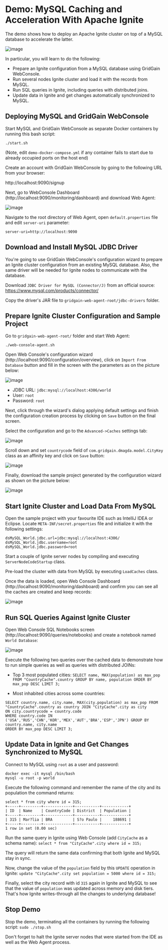 # Demo: MySQL Caching and Acceleration With Apache Ignite

The demo shows how to deploy an Apache Ignite cluster on top of a MySQL database to accelerate the latter.

![image](images/ignite_and_mysql.png)
 
In particular, you will learn to do the following:
* Prepare an Ignite configuration from a MySQL database using GridGain WebConsole.
* Run several nodes Ignite cluster and load it with the records from MySQL.
* Run SQL queries in Ignite, including queries with distributed joins.
* Update data in Ignite and get changes automatically synchronized to MySQL.

## Deploying MySQL and GridGain WebConsole

Start MySQL and GridGain WebConsole as separate Docker containers by running this bash script:

`./start.sh`

(Note, edit `demo-docker-compose.yml` if any container fails to start due to already occupied ports on the host end)

Create an account with GridGain WebConsole by going to the following URL from your browser:

http://localhost:9090/signup

Next, go to WebConsole Dashboard (http://localhost:9090/monitoring/dashboard) and download Web Agent:

![image](images/agent_download.png)

Navigate to the root directory of Web Agent, open `default.properties` file and edit `server-uri` parameter:

`server-uri=http://localhost:9090`

## Download and Install MySQL JDBC Driver

You're going to use GridGain WebConsole's configuration wizard to prepare an Ignite cluster configuration from an 
existing MySQL database. Also, the same driver will be needed for Ignite nodes to communicate with the database.

Download `JDBC Driver for MySQL (Connector/J)` from an official source: https://www.mysql.com/products/connector/

Copy the driver's JAR file to `gridgain-web-agent-root/jdbc-drivers` folder.

## Prepare Ignite Cluster Configuration and Sample Project

Go to `gridgain-web-agent-root/` folder and start Web Agent:

`./web-console-agent.sh`

Open Web Console's configuration wizard (http://localhost:9090/configuration/overview), click on `Import From Database`
button and fill in the screen with the parameters as on the picture below:

![image](images/wizard_settings.png)
* JDBC URL: `jdbc:mysql://localhost:4306/world`
* User: `root`
* Password: `root`

Next, click through the wizard's dialog applying default settings and finish the configuration creation process by clicking 
on `Save` button on the final screen.

Select the configuration and go to the `Advanced->Caches` settings tab:

![image](images/cache_settings.png)

Scroll down and set `countrycode` field of `com.gridgain.dmagda.model.CityKey` class as an affinity key and click on `Save` button:

![image](images/affinity_key_config.png)

Finally, download the sample project generated by the configuration wizard as shown on the picture below:

![image](images/sample_project_download.png)

## Start Ignite Cluster and Load Data From MySQL

Open the sample project with your favourite IDE such as IntelliJ IDEA or Eclipse. Locate `META-INF/secret.properties` file
and initialize it with the following settings:

```
dsMySQL_World.jdbc.url=jdbc:mysql://localhost:4306/
dsMySQL_World.jdbc.username=root
dsMySQL_World.jdbc.password=root
```

Start a couple of Ignite server nodes by compiling and executing `ServerNodeCodeStartup` class.

Pre-load the cluster with data from MySQL by executing `LoadCaches` class. 

Once the data is loaded, open Web Console Dashboard (http://localhost:9090/monitoring/dashboard) and confirm you 
can see all the caches are created and keep records:

![image](images/created_caches.png)

## Run SQL Queries Against Ignite Cluster

Open Web Console SQL Notebooks screen (http://localhost:9090/queries/notebooks) and create a notebook named `World Database`:

![image](images/sql_notebook.png)

Execute the following two queries over the cached data to demonstrate how to run simple queries as well as queries with
distributed JOINs:

* Top 3 most populated cities:
`SELECT name, MAX(population) as max_pop FROM "CountryCache".country GROUP BY name, population ORDER BY max_pop DESC LIMIT 3;`

* Most inhabited cities across some countries:
```
SELECT country.name, city.name, MAX(city.population) as max_pop FROM "CountryCache".country as country JOIN "CityCache".city as city
ON city.countrycode = country.code
WHERE country.code IN ('USA','RUS','CHN','KOR','MEX','AUT','BRA','ESP','JPN') GROUP BY country.name, city.name 
ORDER BY max_pop DESC LIMIT 3;
```

## Update Data in Ignite and Get Changes Synchronized to MySQL

Connect to MySQL using `root` as a user and password:

```
docker exec -it mysql /bin/bash
mysql -u root -p world
```

Execute the following command and remember the name of the city and its population the command returns:
```
select * from city where id = 315;
+-----+---------+-------------+-----------+------------+
| ID  | Name    | CountryCode | District  | Population |
+-----+---------+-------------+-----------+------------+
| 315 | Mar?lia | BRA         | S?o Paulo |     188691 |
+-----+---------+-------------+-----------+------------+
1 row in set (0.00 sec)
```

Run the same query in Ignite using Web Console (add `CityCache` as a schema name):
`select * from "CityCache".city where id = 315;`

The query will return the same data confirming that both Ignite and MySQL stay in sync.

Now, change the value of the `population` field by this `UPDATE` operation in Ignite:
`update "CityCache".city set population = 5000 where id = 315;`

Finally, select the city record with id `315` again in Ignite and MySQL to see that the value of `population` was 
updated across memory and disk tiers. That's how Ignite writes-through all the changes to underlying database!

## Stop Demo

Stop the demo, terminating all the containers by running the following script:
`sudo ./stop.sh`

Don't forget to halt the Ignite server nodes that were started from the IDE as well as the Web Agent process.
